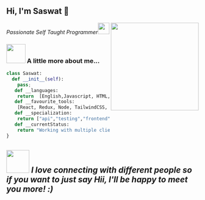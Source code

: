<h2> Hi, I'm Saswat 👋</h2>
<img align='right' src="https://media.giphy.com/media/ieyl9zmCjO4b4t6qoY/giphy.gif" width="230">
<p><em>Passionate Self Taught Programmer<img src="https://media.giphy.com/media/fYSnHlufseco8Fh93Z/giphy.gif" width="30"></br>
</em></p>


### <img src="https://media.giphy.com/media/VgCDAzcKvsR6OM0uWg/giphy.gif" width="50"> A little more about me...  

```python
class Saswat:
  def __init__(self):
    pass;
   def __languages:
    return  [English,Javascript, HTML, CSS, Python],
   def __favourite_tools:
    [React, Redux, Node, TailwindCSS, Styled-Components, Swagger-UI]
   def __specialization:
    return ["api","testing","frontend"]  
   def __currentStatus:
    return "Working with multiple clients to bring visual impacts and working on complex backend solutions"
}
```

<img src="https://media.giphy.com/media/LnQjpWaON8nhr21vNW/giphy.gif" width="60"> <em><b>I love connecting with different people</b> so if you want to just say <b>Hii, I'll be happy to meet you more!</b> :)</em>
---
